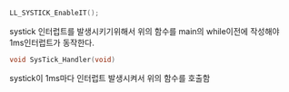 ```c
LL_SYSTICK_EnableIT();
```
systick 인터럽트를 발생시키기위해서 위의 함수를 main의 while이전에 작성해야 1ms인터럽트가 동작한다.

```c
void SysTick_Handler(void)
```
systick이 1ms마다 인터럽트 발생시켜서 위의 함수를 호출함